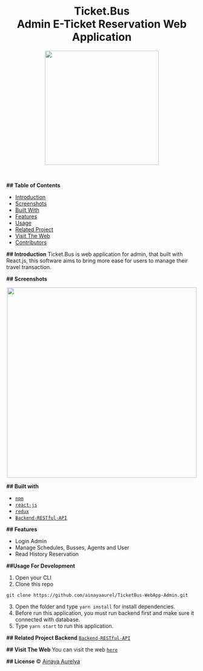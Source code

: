 <h1 align='center'>Ticket.Bus<br>Admin E-Ticket Reservation Web Application </h1>

<p align="center">
<img width=300 src='https://raw.githubusercontent.com/ainayaaurel/TicketBus-WebApp-Admin/master/assets/logo.png' />
</p>

<br>

**## Table of Contents**

- [Introduction](#introduction)
- [Screenshots](#screenshots)
- [Built With](#built-with)
- [Features](#features)
- [Usage](#usage-for-development)
- [Related Project](#related-project-backend)
- [Visit The Web](#visit-the-web)
- [Contributors](#contributors)

**## Introduction**
Ticket.Bus is web application for admin, that built with React.js, this software aims to bring more ease for users to manage their travel transaction.

**## Screenshots**

<p align='center'>
<img width="500" src="https://raw.githubusercontent.com/ainayaaurel/TicketBus-Web-App-/master/assets/web.png" />
</p>

**## Built with**

- [`npm`](https://www.npmjs.com/get-npm)
- [`react-js`](https://reactjs.org/docs/create-a-new-react-app.html)
- [`redux`](https://redux.js.org/introduction/getting-started)
- [`Backend-RESTful-API`](https://github.com/ainayaaurel/Backend-RESTful-API)

**## Features**

- Login Admin
- Manage Schedules, Busses, Agents and User
- Read History Reservation

**##Usage For Development**

1. Open your CLI
2. Clone this repo

```
git clone https://github.com/ainayaaurel/TicketBus-WebApp-Admin.git
```

3. Open the folder and type `yarn install` for install dependencies.
4. Before run this application, you must run backend first and make sure it connected with database.
5. Type `yarn start` to run this application.

**## Related Project Backend**
[`Backend-RESTful-API`](https://github.com/ainayaaurel/Backend-RESTful-API)

**## Visit The Web**
You can visit the web [`here`](bit.ly/ticketbuswebadmin)

**## License**
© [Ainaya Aurelya](https://github.com/ainayaaurel/)
